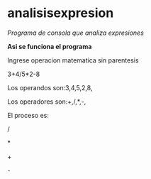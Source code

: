 # analisisexpresion
*Programa de consola que analiza expresiones*

**Asi se funciona el programa**

Ingrese operacion matematica sin parentesis

3+4/5*2-8

Los operandos son:3,4,5,2,8,

Los operadores son:+,/,*,-,

El proceso es:

/

\*

\+

\-

